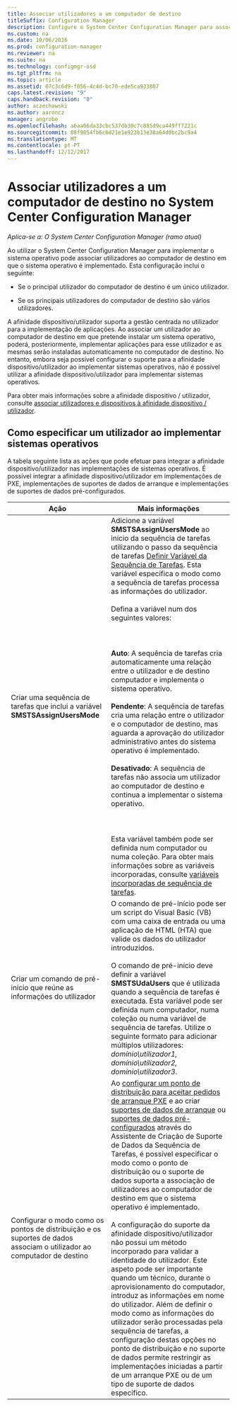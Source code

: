 ```yaml
---
title: Associar utilizadores a um computador de destino
titleSuffix: Configuration Manager
description: Configure o System Center Configuration Manager para associar os utilizadores com computadores de destino ao implementar sistemas operativos.
ms.custom: na
ms.date: 10/06/2016
ms.prod: configuration-manager
ms.reviewer: na
ms.suite: na
ms.technology: configmgr-osd
ms.tgt_pltfrm: na
ms.topic: article
ms.assetid: 07c3c6d9-f056-4c4d-bc70-ede5ca933807
caps.latest.revision: "9"
caps.handback.revision: "0"
author: aczechowski
ms.author: aaroncz
manager: angrobe
ms.openlocfilehash: a6aa06da33cbc537db30c7c885d9ca449ff7221c
ms.sourcegitcommit: 08f9854fb6c6d21e1e923b13e38a64d0bc2bc9a4
ms.translationtype: MT
ms.contentlocale: pt-PT
ms.lasthandoff: 12/12/2017
---
```

# <a name="associate-users-with-a-destination-computer-in-system-center-configuration-manager"></a>Associar utilizadores a um computador de destino no System Center Configuration Manager

*Aplica-se a: O System Center Configuration Manager (ramo atual)*

Ao utilizar o System Center Configuration Manager para implementar o sistema operativo pode associar utilizadores ao computador de destino em que o sistema operativo é implementado. Esta configuração inclui o seguinte:  

-   Se o principal utilizador do computador de destino é um único utilizador.  

-   Se os principais utilizadores do computador de destino são vários utilizadores.  

 A afinidade dispositivo/utilizador suporta a gestão centrada no utilizador para a implementação de aplicações. Ao associar um utilizador ao computador de destino em que pretende instalar um sistema operativo, poderá, posteriormente, implementar aplicações para esse utilizador e as mesmas serão instaladas automaticamente no computador de destino. No entanto, embora seja possível configurar o suporte para a afinidade dispositivo/utilizador ao implementar sistemas operativos, não é possível utilizar a afinidade dispositivo/utilizador para implementar sistemas operativos.  

 Para obter mais informações sobre a afinidade dispositivo / utilizador, consulte [associar utilizadores e dispositivos à afinidade dispositivo / utilizador](../../apps/deploy-use/link-users-and-devices-with-user-device-affinity.md).  

## <a name="how-to-specify-a-user-when-you-deploy-operating-systems"></a>Como especificar um utilizador ao implementar sistemas operativos  
 A tabela seguinte lista as ações que pode efetuar para integrar a afinidade dispositivo/utilizador nas implementações de sistemas operativos. É possível integrar a afinidade dispositivo/utilizador em implementações de PXE, implementações de suportes de dados de arranque e implementações de suportes de dados pré-configurados.  

|Ação|Mais informações|  
|------------|----------------------|  
|Criar uma sequência de tarefas que inclui a variável **SMSTSAssignUsersMode**|Adicione a variável **SMSTSAssignUsersMode** ao início da sequência de tarefas utilizando o passo da sequência de tarefas [Definir Variável da Sequência de Tarefas](../../osd/understand/task-sequence-steps.md#BKMK_SetTaskSequenceVariable). Esta variável especifica o modo como a sequência de tarefas processa as informações do utilizador.<br /><br /> Defina a variável num dos seguintes valores:<br /><br /> <br /><br /> **Auto**: A sequência de tarefas cria automaticamente uma relação entre o utilizador e de destino computador e implementa o sistema operativo.<br /><br /> **Pendente**: A sequência de tarefas cria uma relação entre o utilizador e o computador de destino, mas aguarda a aprovação do utilizador administrativo antes do sistema operativo é implementado.<br /><br /> **Desativado**: A sequência de tarefas não associa um utilizador ao computador de destino e continua a implementar o sistema operativo.<br /><br /> <br /><br /> Esta variável também pode ser definida num computador ou numa coleção. Para obter mais informações sobre as variáveis incorporadas, consulte [variáveis incorporadas de sequência de tarefas](../../osd/understand/task-sequence-built-in-variables.md).|  
|Criar um comando de pré-início que reúne as informações do utilizador|O comando de pré-início pode ser um script do Visual Basic (VB) com uma caixa de entrada ou uma aplicação de HTML (HTA) que valide os dados do utilizador introduzidos.<br /><br /> O comando de pré-início deve definir a variável **SMSTSUdaUsers** que é utilizada quando a sequência de tarefas é executada. Esta variável pode ser definida num computador, numa coleção ou numa variável de sequência de tarefas. Utilize o seguinte formato para adicionar múltiplos utilizadores: *domínio\utilizador1, domínio\utilizador2, domínio\utilizador3*.|  
|Configurar o modo como os pontos de distribuição e os suportes de dados associam o utilizador ao computador de destino|Ao [configurar um ponto de distribuição para aceitar pedidos de arranque PXE](https://technet.microsoft.com/library/mt627944\(TechNet.10\).aspx#BKMK_PXEDistributionPoint) e ao criar [suportes de dados de arranque](http://technet.microsoft.com/library/mt627921\(TechNet.10\).aspx) ou [suportes de dados pré-configurados](https://technet.microsoft.com/library/mt627922\(TechNet.10\).aspx) através do Assistente de Criação de Suporte de Dados da Sequência de Tarefas, é possível especificar o modo como o ponto de distribuição ou o suporte de dados suporta a associação de utilizadores ao computador de destino em que o sistema operativo é implementado.<br /><br /> A configuração do suporte da afinidade dispositivo/utilizador não possui um método incorporado para validar a identidade do utilizador. Este aspeto pode ser importante quando um técnico, durante o aprovisionamento do computador, introduz as informações em nome do utilizador. Além de definir o modo como as informações do utilizador serão processadas pela sequência de tarefas, a configuração destas opções no ponto de distribuição e no suporte de dados permite restringir as implementações iniciadas a partir de um arranque PXE ou de um tipo de suporte de dados específico.|  
